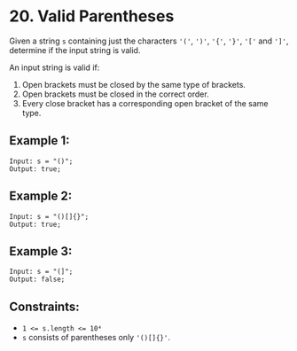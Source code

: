 # 20. Valid Parentheses

Given a string `s` containing just the characters `'('`, `')'`, `'{'`, `'}'`, `'['` and `']'`, determine if the input string is valid.

An input string is valid if:

1. Open brackets must be closed by the same type of brackets.
2. Open brackets must be closed in the correct order.
3. Every close bracket has a corresponding open bracket of the same type.

## Example 1:

```
Input: s = "()";
Output: true;
```

## Example 2:

```
Input: s = "()[]{}";
Output: true;
```

## Example 3:

```
Input: s = "(]";
Output: false;
```

## Constraints:

- `1 <= s.length <= 10⁴`
- `s` consists of parentheses only `'()[]{}'`.
